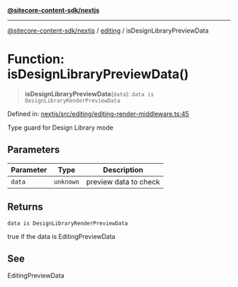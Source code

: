 [**@sitecore-content-sdk/nextjs**](../../README.md)

***

[@sitecore-content-sdk/nextjs](../../README.md) / [editing](../README.md) / isDesignLibraryPreviewData

# Function: isDesignLibraryPreviewData()

> **isDesignLibraryPreviewData**(`data`): `data is DesignLibraryRenderPreviewData`

Defined in: [nextjs/src/editing/editing-render-middleware.ts:45](https://github.com/Sitecore/content-sdk/blob/41c13b52df868906ffa0d42b81d2e4d21033d6c3/packages/nextjs/src/editing/editing-render-middleware.ts#L45)

Type guard for Design Library mode

## Parameters

| Parameter | Type | Description |
| ------ | ------ | ------ |
| `data` | `unknown` | preview data to check |

## Returns

`data is DesignLibraryRenderPreviewData`

true if the data is EditingPreviewData

## See

EditingPreviewData
